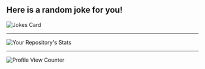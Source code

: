 ## Here is a random joke for you!
![Jokes Card](https://readme-jokes.vercel.app/api)
_____________________________________
![Your Repository's Stats](https://github-readme-stats.vercel.app/api?username=MatteoFattorini&theme=blue-green)
_____________________________________
![Profile View Counter](https://komarev.com/ghpvc/?username=MatteoFattorini)
